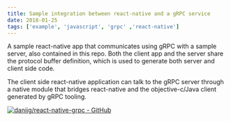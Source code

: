 ```yaml
---
title: Sample integration between react-native and a gRPC service
date: 2018-01-25
tags: ['example', 'javascript', 'grpc' ,'react-native']
---
```


A sample react-native app that communicates using gRPC with a sample server, also contained in this repo. Both the client app and the server share the protocol buffer definition, which is used to generate both server and client side code.

The client side react-native application can talk to the gRPC server through a native module that bridges react-native and the objective-c/Java client generated by gRPC tooling.

[![danijg/react-native-grpc - GitHub](https://gh-card.dev/repos/danijg/react-native-grpc.svg?fullname=)](https://github.com/danijg/react-native-grpc)
